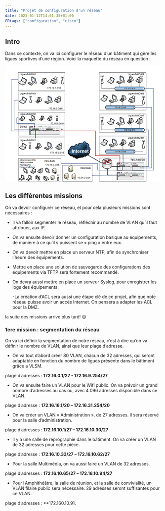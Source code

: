 ```yaml
---
title: "Projet de configuration d'un réseau"
date: 2023-01-12T14:01:35+01:00
FRtags: ["configuration", "cisco"]
---
```


## Intro ##

Dans ce contexte, on va ici configurer le réseau d’un bâtiment qui gère les ligues sportives d’une région.
Voici la maquette du réseau en question :

![shema_reseau](/images/M2L/shema_reseau.png)

## Les différentes missions ##

On va devoir configurer ce réseau, et pour cela plusieurs missions sont nécessaires :

- Il va falloir segmenter le réseau, réfléchir au nombre de VLAN qu’il faut attribuer, aux IP…

- On va ensuite devoir donner un configuration basique au équipements, de manière à ce qu’il s puissent se « ping » entre eux.

- On va devoir mettre en place un serveur NTP, afin de synchroniser l’heure des équipements.

- Mettre en place une solution de sauvegarde des configurations des équipements via TFTP sera fortement recommandé.

- On devra aussi mettre en place un serveur Syslog, pour enregistrer les logs des équipements.

    -La création d’ACL sera aussi une étape clé de ce projet, afin que note réseau puisse avoir un accès Internet. On pensera a adapter les ACL pour la DMZ.

la suite des missions arrive plus tard! 😊

### 1ere mission : segmentation du réseau ###

On va ici définir la segmentation de notre réseau, c’est à dire qu’on va définir le nombre de VLAN, ainsi que leur plage d’adresse.

- On va tout d’abord créer 80 VLAN, chacun de 32 adresses, qui seront adaptable en fonction du nombre de ligues présente dans le bâtiment grâce a VLSM.

plage d’adresses : **172.16.0.1/27 - 172.16.9.254/27**

- On va ensuite faire un VLAN pour le Wifi public. On va prévoir un grand nombre d’adresses au cas ou, avec 4 096 adresses disponible dans ce VLAN.

plage d’adresse : **172.16.16.1/20 – 172.16.31.254/20**

- On va créer un VLAN « Administration », de 27 adresses. Il sera réservé pour la salle d’administration.

plage d’adresses : **172.16.10.1/27 – 172.16.10.30/27**

- Il y a une salle de reprographie dans le bâtiment. On va créer un VLAN de 32 adresses pour cette pièce.

plage d’adresse : **172.16.10.33/27 – 172.16.10.62/27**

- Pour la salle Multimédia, on va aussi faire un VLAN de 32 adresses.

plage d’adresses : **172.16.10.65/27 – 172.16.10.94/27**

- Pour l’Amphithéâtre, la salle de réunion, et la salle de convivialité, un VLAN filaire public sera nécessaire. 29 adresses seront suffisantes pour ce VLAN.

plage d’adresses : **172.160.10.91.
